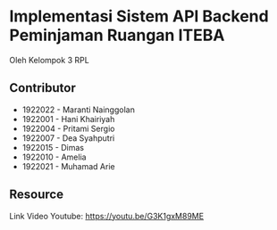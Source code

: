 # Implementasi Sistem API Backend Peminjaman Ruangan ITEBA

Oleh Kelompok 3 RPL

## Contributor

- 1922022 - Maranti Nainggolan
- 1922001 - Hani Khairiyah
- 1922004 - Pritami Sergio
- 1922007 - Dea Syahputri
- 1922015 - Dimas
- 1922010 - Amelia
- 1922021 - Muhamad Arie


## Resource
Link Video Youtube:
https://youtu.be/G3K1gxM89ME
